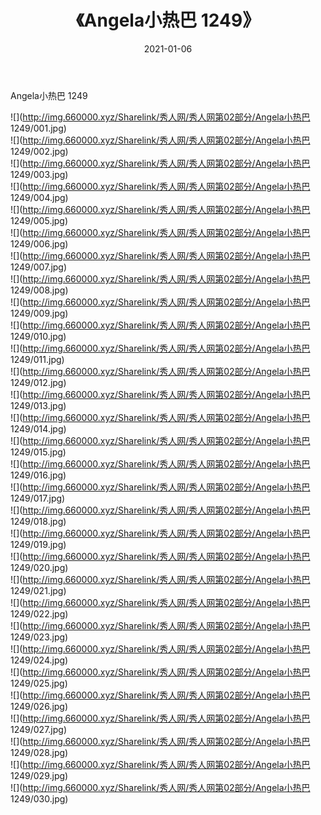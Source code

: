 ﻿---
layout: post
title:  《Angela小热巴 1249》
date:   2021-01-06
img: http://img.660000.xyz/Sharelink/秀人网/秀人网第02部分/Angela小热巴 1249/000.jpg
categories: [美女, 清纯, 唯美]
---

Angela小热巴 1249

  ![](http://img.660000.xyz/Sharelink/秀人网/秀人网第02部分/Angela小热巴 1249/001.jpg) <br> ![](http://img.660000.xyz/Sharelink/秀人网/秀人网第02部分/Angela小热巴 1249/002.jpg) <br> ![](http://img.660000.xyz/Sharelink/秀人网/秀人网第02部分/Angela小热巴 1249/003.jpg) <br> ![](http://img.660000.xyz/Sharelink/秀人网/秀人网第02部分/Angela小热巴 1249/004.jpg) <br> ![](http://img.660000.xyz/Sharelink/秀人网/秀人网第02部分/Angela小热巴 1249/005.jpg) <br> ![](http://img.660000.xyz/Sharelink/秀人网/秀人网第02部分/Angela小热巴 1249/006.jpg) <br> ![](http://img.660000.xyz/Sharelink/秀人网/秀人网第02部分/Angela小热巴 1249/007.jpg) <br> ![](http://img.660000.xyz/Sharelink/秀人网/秀人网第02部分/Angela小热巴 1249/008.jpg) <br> ![](http://img.660000.xyz/Sharelink/秀人网/秀人网第02部分/Angela小热巴 1249/009.jpg) <br> ![](http://img.660000.xyz/Sharelink/秀人网/秀人网第02部分/Angela小热巴 1249/010.jpg) <br> ![](http://img.660000.xyz/Sharelink/秀人网/秀人网第02部分/Angela小热巴 1249/011.jpg) <br> ![](http://img.660000.xyz/Sharelink/秀人网/秀人网第02部分/Angela小热巴 1249/012.jpg) <br> ![](http://img.660000.xyz/Sharelink/秀人网/秀人网第02部分/Angela小热巴 1249/013.jpg) <br> ![](http://img.660000.xyz/Sharelink/秀人网/秀人网第02部分/Angela小热巴 1249/014.jpg) <br> ![](http://img.660000.xyz/Sharelink/秀人网/秀人网第02部分/Angela小热巴 1249/015.jpg) <br> ![](http://img.660000.xyz/Sharelink/秀人网/秀人网第02部分/Angela小热巴 1249/016.jpg) <br> ![](http://img.660000.xyz/Sharelink/秀人网/秀人网第02部分/Angela小热巴 1249/017.jpg) <br> ![](http://img.660000.xyz/Sharelink/秀人网/秀人网第02部分/Angela小热巴 1249/018.jpg) <br> ![](http://img.660000.xyz/Sharelink/秀人网/秀人网第02部分/Angela小热巴 1249/019.jpg) <br> ![](http://img.660000.xyz/Sharelink/秀人网/秀人网第02部分/Angela小热巴 1249/020.jpg) <br> ![](http://img.660000.xyz/Sharelink/秀人网/秀人网第02部分/Angela小热巴 1249/021.jpg) <br> ![](http://img.660000.xyz/Sharelink/秀人网/秀人网第02部分/Angela小热巴 1249/022.jpg) <br> ![](http://img.660000.xyz/Sharelink/秀人网/秀人网第02部分/Angela小热巴 1249/023.jpg) <br> ![](http://img.660000.xyz/Sharelink/秀人网/秀人网第02部分/Angela小热巴 1249/024.jpg) <br> ![](http://img.660000.xyz/Sharelink/秀人网/秀人网第02部分/Angela小热巴 1249/025.jpg) <br> ![](http://img.660000.xyz/Sharelink/秀人网/秀人网第02部分/Angela小热巴 1249/026.jpg) <br> ![](http://img.660000.xyz/Sharelink/秀人网/秀人网第02部分/Angela小热巴 1249/027.jpg) <br> ![](http://img.660000.xyz/Sharelink/秀人网/秀人网第02部分/Angela小热巴 1249/028.jpg) <br> ![](http://img.660000.xyz/Sharelink/秀人网/秀人网第02部分/Angela小热巴 1249/029.jpg) <br> ![](http://img.660000.xyz/Sharelink/秀人网/秀人网第02部分/Angela小热巴 1249/030.jpg) <br>